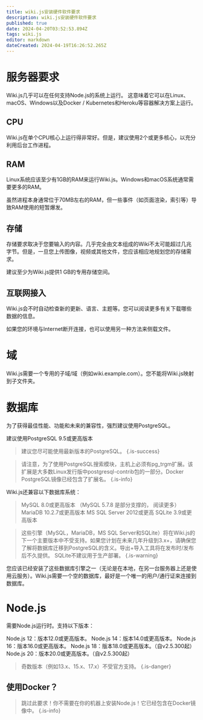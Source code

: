 ```yaml
---
title: wiki.js安装硬件软件要求
description: wiki.js安装硬件软件要求
published: true
date: 2024-04-20T03:52:53.894Z
tags: wiki.js
editor: markdown
dateCreated: 2024-04-19T16:26:52.265Z
---
```


# 服务器要求
Wiki.js几乎可以在任何支持Node.js的系统上运行。
这意味着它可以在Linux、macOS、Windows以及Docker / Kubernetes和Heroku等容器解决方案上运行。
## CPU
Wiki.js在单个CPU核心上运行得非常好。但是，建议使用2个或更多核心，以充分利用后台工作进程。
## RAM
Linux系统应该至少有1GB的RAM来运行Wiki.js。Windows和macOS系统通常需要更多的RAM。

虽然进程本身通常位于70MB左右的RAM，但一些事件（如页面渲染，索引等）导致RAM使用的短暂爆发。

## 存储

存储要求取决于您要输入的内容。几乎完全由文本组成的Wiki不太可能超过几兆字节。但是，一旦您上传图像，视频或其他文件，您应该相应地规划您的存储需求。

建议至少为Wiki.js提供1 GB的专用存储空间。

## 互联网接入

Wiki.js会不时自动检查新的更新、语言、主题等。您可以阅读更多有关下载哪些数据的信息。

如果您的环境与Internet断开连接，也可以使用另一种方法来侧载文件。

# 域
Wiki.js需要一个专用的子域/域（例如wiki.example.com）。您不能将Wiki.js映射到子文件夹。

# 数据库

为了获得最佳性能、功能和未来的兼容性，强烈建议使用PostgreSQL。

建议使用PostgreSQL 9.5或更高版本
> 建议您尽可能使用最新版本的PostgreSQL。
{.is-success}

> 请注意，为了使用PostgreSQL搜索模块，主机上必须有pg_trgm扩展。该扩展是大多数Linux发行版中postgresql-contrib包的一部分。Docker PostgreSQL镜像已经包含了扩展名。
{.is-info}

Wiki.js还兼容以下数据库系统：

> MySQL 8.0或更高版本 （MySQL 5.7.8 是部分支撑的， 阅读更多）
> MariaDB 10.2.7或更高版本
> MS SQL Server 2012或更高
> SQLite 3.9或更高版本

> 这些引擎（MySQL，MariaDB，MS SQL Server和SQLite）将在Wiki.js的下一个主要版本中不受支持。如果您计划在未来几年升级到3.x+，请确保您了解将数据库迁移到PostgreSQL的含义。导出+导入工具将在发布时/发布后不久提供。
SQLite不建议用于生产部署。
{.is-warning}

您应该已经安装了这些数据库引擎之一（无论是在本地，在另一台服务器上还是使用云服务）。Wiki.js需要一个空的数据库，最好是一个唯一的用户/通行证来连接到数据库。

# Node.js
需要Node.js运行时。支持以下版本：

Node.js 12：版本12.0或更高版本。
Node.js 14：版本14.0或更高版本。
Node.js 16：版本16.0或更高版本。
Node.js 18：版本18.0或更高版本。（自v2.5.300起）
Node.js 20：版本20.0或更高版本。（自v2.5.300起）

> 奇数版本（例如13.x、15.x、17.x）不受官方支持。
{.is-danger}

## 使用Docker？
> 跳过此要求！你不需要在你的机器上安装Node.js！它已经包含在Docker镜像中。
{.is-info}


